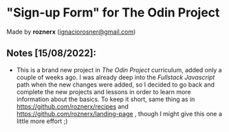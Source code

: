 # "Sign-up Form" for The Odin Project

Made by **roznerx** (ignaciorosner@gmail.com)

## Notes [15/08/2022]:

- This is a brand new project in *The Odin Project* curriculum, added only a couple of weeks ago. I was already deep into the *Fullstack Javascript* path when the new changes were added, so I decided to go back and complete the new projects and lessons in order to learn more information about the basics. To keep it short, same thing as in https://github.com/roznerx/recipes and https://github.com/roznerx/landing-page , though I might give this one a little more effort ;)
